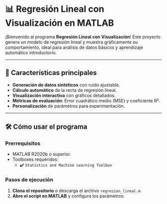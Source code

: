 # 📊 Regresión Lineal con Visualización en MATLAB

¡Bienvenido al programa **Regresión Lineal con Visualización**! Este proyecto genera un modelo de regresión lineal y muestra gráficamente su comportamiento, ideal para análisis de datos básicos y aprendizaje automático introductorio.

---

## 🌟 Características principales
- **Generación de datos sintéticos** con ruido ajustable.
- **Cálculo automático** de la recta de regresión lineal.
- **Visualización interactiva** con gráficos detallados.
- **Métricas de evaluación**: Error cuadrático medio (MSE) y coeficiente R².
- **Personalización** de parámetros para experimentación.

---

## 🛠️ Cómo usar el programa

### Prerrequisitos
- MATLAB R2020b o superior.
- Toolboxes requeridos:
  - ✔️ `Statistics and Machine Learning Toolbox`

### Pasos de ejecución
1. **Clona el repositorio** o descarga el archivo `regresion_lineal.m`.
2. **Abre el script en MATLAB** y configura los parámetros:
